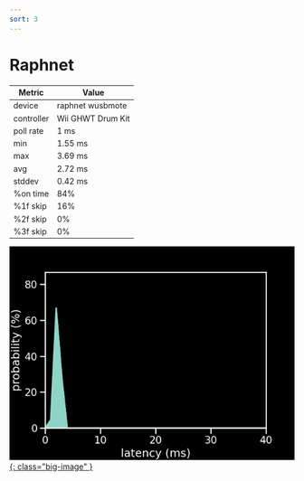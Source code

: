 ```yaml
---
sort: 3
---
```

# Raphnet

| Metric     | Value             |
| ---------- | ----------------- |
| device     | raphnet wusbmote  |
| controller | Wii GHWT Drum Kit |
| poll rate  | 1 ms              |
| min        | 1.55 ms           |
| max        | 3.69 ms           |
| avg        | 2.72 ms           |
| stddev     | 0.42 ms           |
| %on time   | 84%               |
| %1f skip   | 16%               |
| %2f skip   | 0%                |
| %3f skip   | 0%                |

[![Graph](/assets/images/results/raphnet_wt_drums.png){: class="big-image" }](/assets/images/results/raphnet_wt_drums.png)
